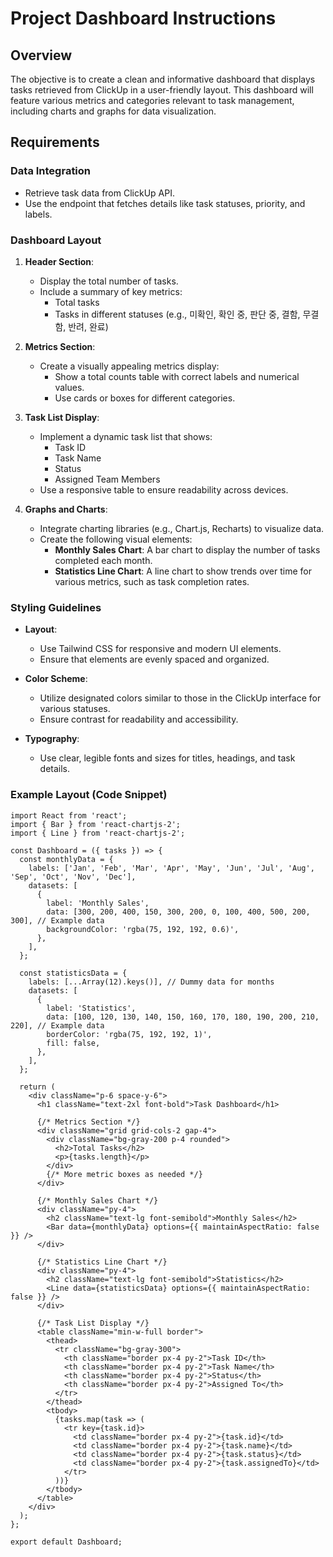 # Project Dashboard Instructions

## Overview
The objective is to create a clean and informative dashboard that displays tasks retrieved from ClickUp in a user-friendly layout. This dashboard will feature various metrics and categories relevant to task management, including charts and graphs for data visualization.

## Requirements

### Data Integration
- Retrieve task data from ClickUp API.
- Use the endpoint that fetches details like task statuses, priority, and labels.

### Dashboard Layout
1. **Header Section**:
   - Display the total number of tasks.
   - Include a summary of key metrics:
     - Total tasks
     - Tasks in different statuses (e.g., 미확인, 확인 중, 판단 중, 결함, 무결함, 반려, 완료)

2. **Metrics Section**:
   - Create a visually appealing metrics display:
     - Show a total counts table with correct labels and numerical values.
     - Use cards or boxes for different categories.

3. **Task List Display**:
   - Implement a dynamic task list that shows:
     - Task ID
     - Task Name
     - Status
     - Assigned Team Members
   - Use a responsive table to ensure readability across devices.

4. **Graphs and Charts**:
   - Integrate charting libraries (e.g., Chart.js, Recharts) to visualize data.
   - Create the following visual elements:
     - **Monthly Sales Chart**: A bar chart to display the number of tasks completed each month.
     - **Statistics Line Chart**: A line chart to show trends over time for various metrics, such as task completion rates.

### Styling Guidelines
- **Layout**:
  - Use Tailwind CSS for responsive and modern UI elements.
  - Ensure that elements are evenly spaced and organized.

- **Color Scheme**:
  - Utilize designated colors similar to those in the ClickUp interface for various statuses.
  - Ensure contrast for readability and accessibility.

- **Typography**:
  - Use clear, legible fonts and sizes for titles, headings, and task details.

### Example Layout (Code Snippet)
```tsx  
import React from 'react';  
import { Bar } from 'react-chartjs-2';  
import { Line } from 'react-chartjs-2';  

const Dashboard = ({ tasks }) => {  
  const monthlyData = {  
    labels: ['Jan', 'Feb', 'Mar', 'Apr', 'May', 'Jun', 'Jul', 'Aug', 'Sep', 'Oct', 'Nov', 'Dec'],  
    datasets: [  
      {  
        label: 'Monthly Sales',  
        data: [300, 200, 400, 150, 300, 200, 0, 100, 400, 500, 200, 300], // Example data  
        backgroundColor: 'rgba(75, 192, 192, 0.6)',  
      },  
    ],  
  };  

  const statisticsData = {  
    labels: [...Array(12).keys()], // Dummy data for months  
    datasets: [  
      {  
        label: 'Statistics',  
        data: [100, 120, 130, 140, 150, 160, 170, 180, 190, 200, 210, 220], // Example data  
        borderColor: 'rgba(75, 192, 192, 1)',  
        fill: false,  
      },  
    ],  
  };  

  return (  
    <div className="p-6 space-y-6">  
      <h1 className="text-2xl font-bold">Task Dashboard</h1>  

      {/* Metrics Section */}  
      <div className="grid grid-cols-2 gap-4">  
        <div className="bg-gray-200 p-4 rounded">  
          <h2>Total Tasks</h2>  
          <p>{tasks.length}</p>  
        </div>  
        {/* More metric boxes as needed */}  
      </div>  

      {/* Monthly Sales Chart */}  
      <div className="py-4">  
        <h2 className="text-lg font-semibold">Monthly Sales</h2>  
        <Bar data={monthlyData} options={{ maintainAspectRatio: false }} />  
      </div>  

      {/* Statistics Line Chart */}  
      <div className="py-4">  
        <h2 className="text-lg font-semibold">Statistics</h2>  
        <Line data={statisticsData} options={{ maintainAspectRatio: false }} />  
      </div>  

      {/* Task List Display */}  
      <table className="min-w-full border">  
        <thead>  
          <tr className="bg-gray-300">  
            <th className="border px-4 py-2">Task ID</th>  
            <th className="border px-4 py-2">Task Name</th>  
            <th className="border px-4 py-2">Status</th>  
            <th className="border px-4 py-2">Assigned To</th>  
          </tr>  
        </thead>  
        <tbody>  
          {tasks.map(task => (  
            <tr key={task.id}>  
              <td className="border px-4 py-2">{task.id}</td>  
              <td className="border px-4 py-2">{task.name}</td>  
              <td className="border px-4 py-2">{task.status}</td>  
              <td className="border px-4 py-2">{task.assignedTo}</td>  
            </tr>  
          ))}  
        </tbody>  
      </table>  
    </div>  
  );  
};  

export default Dashboard;  